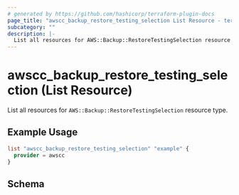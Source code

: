```yaml
---
# generated by https://github.com/hashicorp/terraform-plugin-docs
page_title: "awscc_backup_restore_testing_selection List Resource - terraform-provider-awscc"
subcategory: ""
description: |-
  List all resources for AWS::Backup::RestoreTestingSelection resource type.
---
```


# awscc_backup_restore_testing_selection (List Resource)

List all resources for `AWS::Backup::RestoreTestingSelection` resource type.

## Example Usage

```terraform
list "awscc_backup_restore_testing_selection" "example" {
  provider = awscc
}
```

<!-- schema generated by tfplugindocs -->
## Schema
